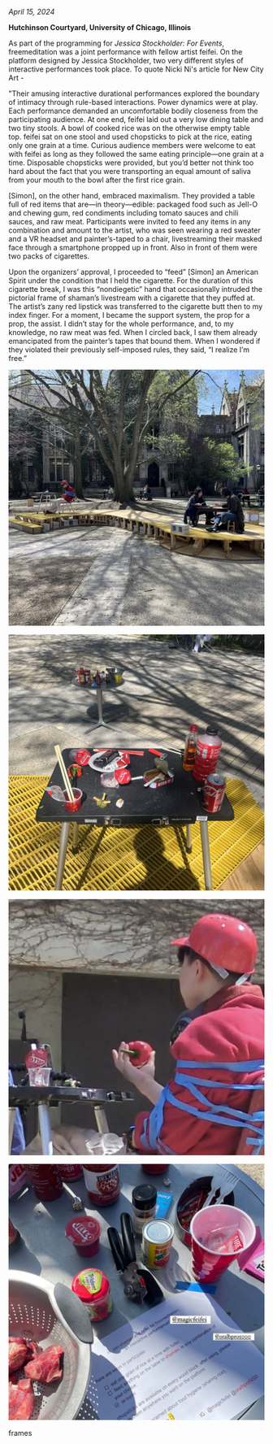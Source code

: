 *April 15, 2024*

**Hutchinson Courtyard, University of Chicago, Illinois**

As part of the programming for *Jessica Stockholder: For Events*, freemeditation was a joint performance with fellow artist feifei. On the platform designed by Jessica Stockholder, two very different styles of interactive performances took place. To quote Nicki Ni's article for New City Art - 

"Their amusing interactive durational performances explored the boundary of intimacy through rule-based interactions. Power dynamics were at play. Each performance demanded an uncomfortable bodily closeness from the participating audience. At one end, feifei laid out a very low dining table and two tiny stools. A bowl of cooked rice was on the otherwise empty table top. feifei sat on one stool and used chopsticks to pick at the rice, eating only one grain at a time. Curious audience members were welcome to eat with feifei as long as they followed the same eating principle—one grain at a time. Disposable chopsticks were provided, but you’d better not think too hard about the fact that you were transporting an equal amount of saliva from your mouth to the bowl after the first rice grain. 

[Simon], on the other hand, embraced maximalism. They provided a table full of red items that are—in theory—edible: packaged food such as Jell-O and chewing gum, red condiments including tomato sauces and chili sauces, and raw meat. Participants were invited to feed any items in any combination and amount to the artist, who was seen wearing a red sweater and a VR headset and painter’s-taped to a chair, livestreaming their masked face through a smartphone propped up in front. Also in front of them were two packs of cigarettes. 

Upon the organizers’ approval, I proceeded to “feed” [Simon] an American Spirit under the condition that I held the cigarette. For the duration of this cigarette break, I was this “nondiegetic” hand that occasionally intruded the pictorial frame of shaman’s livestream with a cigarette that they puffed at. The artist’s zany red lipstick was transferred to the cigarette butt then to my index finger. For a moment, I became the support system, the prop for a prop, the assist. I didn’t stay for the whole performance, and, to my knowledge, no raw meat was fed. When I circled back, I saw them already emancipated from the painter’s tapes that bound them. When I wondered if they violated their previously self-imposed rules, they said, “I realize I’m free.”

![free](../../images/performance/freemeditation/free.jpeg)

![free1](../../images/performance/freemeditation/free1.JPG)

![free3](../../images/performance/freemeditation/free3.JPG)

![free2](../../images/performance/freemeditation/free2.png)



frames